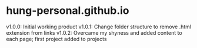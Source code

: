 # hung-personal.github.io

v1.0.0: Initial working product
v1.0.1: Change folder structure to remove .html extension from links
v1.0.2: Overcame my shyness and added content to each page; first project added to projects
